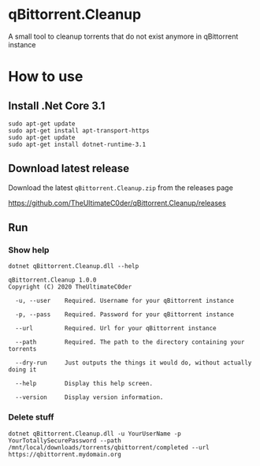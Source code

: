 # qBittorrent.Cleanup
A small tool to cleanup torrents that do not exist anymore in qBittorrent instance


# How to use
## Install .Net Core 3.1
```
sudo apt-get update
sudo apt-get install apt-transport-https
sudo apt-get update
sudo apt-get install dotnet-runtime-3.1
```

## Download latest release
Download the latest `qBittorrent.Cleanup.zip` from the releases page

https://github.com/TheUltimateC0der/qBittorrent.Cleanup/releases

## Run

### Show help
`dotnet qBittorrent.Cleanup.dll --help`
```
qBittorrent.Cleanup 1.0.0
Copyright (C) 2020 TheUltimateC0der

  -u, --user    Required. Username for your qBittorrent instance

  -p, --pass    Required. Password for your qBittorrent instance

  --url         Required. Url for your qBittorrent instance

  --path        Required. The path to the directory containing your torrents

  --dry-run     Just outputs the things it would do, without actually doing it

  --help        Display this help screen.

  --version     Display version information.
```

### Delete stuff
```
dotnet qBittorrent.Cleanup.dll -u YourUserName -p YourTotallySecurePassword --path /mnt/local/downloads/torrents/qbittorrent/completed --url https://qbittorrent.mydomain.org
```
